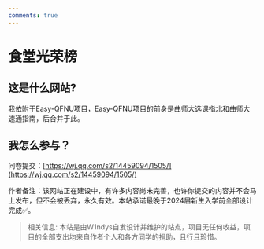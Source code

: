 ```yaml
---
comments: true
---
```


# 食堂光荣榜

## 这是什么网站?

我依附于Easy-QFNU项目，Easy-QFNU项目的前身是曲师大选课指北和曲师大速通指南，后合并于此。

## 我怎么参与？

问卷提交：[https://wj.qq.com/s2/14459094/1505/](https://wj.qq.com/s2/14459094/1505/)

作者备注：该网站正在建设中，有许多内容尚未完善，也许你提交的内容并不会马上发布，但不会被丢弃，永久有效。本站承诺最晚于2024届新生入学前全部设计完成✅。

> 相关信息: 本站是由W1ndys自发设计并维护的站点，项目无任何收益，项目的全部支出均来自作者个人和各方同学的捐助，且行且珍惜。


 